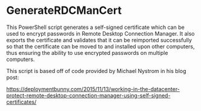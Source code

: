 # GenerateRDCManCert

This PowerShell script generates a self-signed certificate which can be used to encrypt passwords in Remote Desktop Connection Manager. It also exports the certificate and validates that it can be reimported successfully so that the certificate can be moved to and installed upon other computers, thus ensuring the ability to use encrypted passwords on multiple computers.

This script is based off of code provided by Michael Nystrom in his blog post:

https://deploymentbunny.com/2015/11/13/working-in-the-datacenter-protect-remote-desktop-connection-manager-using-self-signed-certificates/

